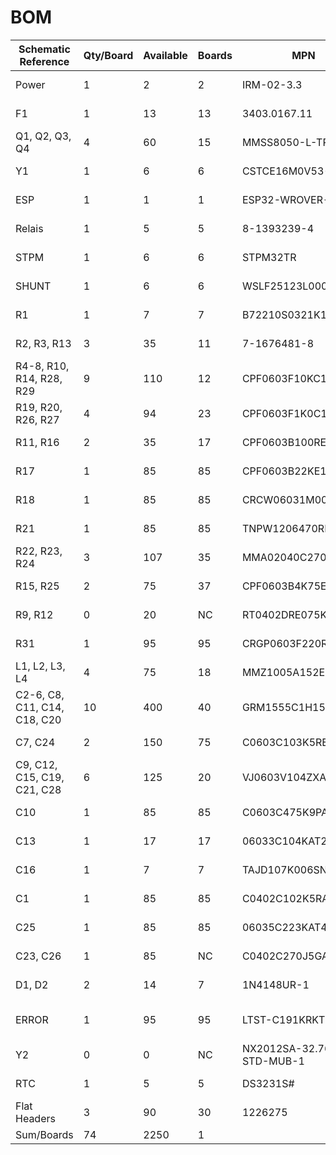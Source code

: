 [powermeter]: (https://github.com/voelkerb/powermeter)

# BOM

| Schematic Reference          | Qty/Board | Available | Boards | MPN                        | Description            | Line Item                    | Octopart URL                                                      |
|------------------------------|-----------|-----------|--------|----------------------------|------------------------|------------------------------|-------------------------------------------------------------------|
| Power                        | 1         | 2         | 2      | IRM-02-3.3                 | Power adapter          | IRM-02-3.3                   | https://octopart.com/irm-02-3.3-mean+well-74649647                |
| F1                           | 1         | 13        | 13     | 3403.0167.11               | Fuse                   | 3403.0167.11                 | https://octopart.com/3403.0167.11-schurter-107903                 |
| Q1, Q2, Q3, Q4               | 4         | 60        | 15     | MMSS8050-L-TP              | Transistor             | MMSS8050-L-TP                | https://octopart.com/mmss8050-l-tp-mcc-21709877                   |
| Y1                           | 1         | 6         | 6      | CSTCE16M0V53-R0            | Crystal                | CSTCE16M0V53-R0              | https://octopart.com/cstce16m0v53-r0-murata-314372                |
| ESP                          | 1         | 1         | 1      | ESP32-WROVER-B             | ESP                    | ESP32-WROVER-B               | https://octopart.com/esp32-wrover-b-espressif+systems-94918056    |
| Relais                       | 1         | 5         | 5      | 8-1393239-4                | Relais                 | RT314F03                     | https://octopart.com/8-1393239-4-te+connectivity-40362663         |
| STPM                         | 1         | 6         | 6      | STPM32TR                   | Current measure IC     | STPM32TR                     | https://octopart.com/stpm32tr-stmicroelectronics-31004291         |
| SHUNT                        | 1         | 6         | 6      | WSLF25123L000FEA           | Shunt                  | WSLF25123L000FEA             | https://octopart.com/wslf25123l000fea-vishay-75451311             |
| R1                           | 1         | 7         | 7      | B72210S0321K101            | Varistor               | B72210S0321K101              | https://octopart.com/b72210s0321k101-epcos-11931378               |
| R2, R3, R13                  | 3         | 35        | 11     | 7-1676481-8                | 12k                    | CPF0603B12KE1                | https://octopart.com/7-1676481-8-te+connectivity+%2F+amp-41874359 |
| R4-8, R10, R14, R28, R29     | 9         | 110       | 12     | CPF0603F10KC1              | 10k                    | CPF0603F10KC1                | https://octopart.com/cpf0603f10kc1-te+connectivity-42013076       |
| R19, R20, R26, R27           | 4         | 94        | 23     | CPF0603F1K0C1              | 1k                     | CPF0603F1K0C1                | https://octopart.com/cpf0603f1k0c1-te+connectivity-42013134       |
| R11, R16                     | 2         | 35        | 17     | CPF0603B100RE              | 100                    | CPF0603B100RE                | https://octopart.com/cpf0603b100re-te+connectivity-22738717       |
| R17                          | 1         | 85        | 85     | CPF0603B22KE1              | 22k                    | CPF0603B22KE1                | https://octopart.com/cpf0603b22ke1-te+connectivity-9539435        |
| R18                          | 1         | 85        | 85     | CRCW06031M00FKEA           | 1M                     | CRCW06031M00FKEA             | https://octopart.com/crcw06031m00fkea-vishay-39988003             |
| R21                          | 1         | 85        | 85     | TNPW1206470RBEEN           | 470 (large)            | TNPW1206470RBEEN             | https://octopart.com/tnpw1206470rbeen-vishay-42015781             |
| R22, R23, R24                | 3         | 107       | 35     | MMA02040C2703FB300         | 270k                   | MMA02040C2703FB300           | https://octopart.com/mma02040c2703fb300-vishay-44272846           |
| R15, R25                     | 2         | 75        | 37     | CPF0603B4K75E1             | 4.7k                   | CPF0603B4K75E1               | https://octopart.com/cpf0603b4k75e1-te+connectivity-22739584      |
| R9, R12                      | 0         | 20        | NC     | RT0402DRE075K1L            | Not connected          | RT0402DRE075K1L              | https://octopart.com/rt0402dre075k1l-yageo-1447598                |
| R31                          | 1         | 95        | 95     | CRGP0603F220R              | 220Ohm                 | CRGP0603F220R                | https://octopart.com/crgp0603f220r-te+connectivity-91018741       |
| L1, L2, L3, L4               | 4         | 75        | 18     | MMZ1005A152ET000           | Inductors              | MMZ1005A152ET000             | https://octopart.com/mmz1005a152et000-tdk-51459017                |
| C2-6, C8, C11, C14, C18, C20 | 10        | 400       | 40     | GRM1555C1H151JA01D         | 150p                   | GRM1555C1H151JA01D           | https://octopart.com/grm1555c1h151ja01d-murata-196848             |
| C7, C24                      | 2         | 150       | 75     | C0603C103K5RECAUTO         | 10n                    | C0603C103K5RECAUTO           | https://octopart.com/c0603c103k5recauto-kemet-81065496            |
| C9, C12, C15, C19, C21, C28  | 6         | 125       | 20     | VJ0603V104ZXAPW1BC         | 100n (0603)            | VJ0603V104ZXAPW1BC           | https://octopart.com/vj0603v104zxapw1bc-vishay-44708075           |
| C10                          | 1         | 85        | 85     | C0603C475K9PACTU           | 4.7u                   | C0603C475k9PACTU             | https://octopart.com/c0603c475k9pactu-kemet-104242                |
| C13                          | 1         | 17        | 17     | 06033C104KAT2A             | 1u                     | 06033C104KAT2A               | https://octopart.com/06033c104kat2a-avx-39590598                  |
| C16                          | 1         | 7         | 7      | TAJD107K006SNJ             | 100u                   | TAJD107K006SNJ               | https://octopart.com/trjd107k016rrj-avx-17541841                  |
| C1                           | 1         | 85        | 85     | C0402C102K5RAC7411         | 1nF                    | C0402C102K5RAC7411           | https://octopart.com/c0402c102k5rac7411-kemet-51077941            |
| C25                          | 1         | 85        | 85     | 06035C223KAT4A             | 22n                    | 06035C223KAT4A               | https://octopart.com/06035c223kat4a-avx-2680592                   |
| C23, C26                     | 1         | 85        | NC     | C0402C270J5GACTU           | 27pF                   | C0402C270J5GACTU             | https://octopart.com/c0402c270j5gactu-kemet-149444                |
| D1, D2                       | 2         | 14        | 7      | 1N4148UR-1                 | Freilaufdiode          | 1N4148UR-1 or 1N4148W-HE3-08 | https://octopart.com/1n4148ur-1-microchip-95801106                |
| ERROR                        | 1         | 95        | 95     | LTST-C191KRKT              | Error LED 0603 package | 859-LTST-C191KRKT            | https://octopart.com/ltst-c191krkt-lite-on-549908                 |
| Y2                           | 0         | 0         | NC     | NX2012SA-32.768K-STD-MUB-1 | Not connected          | NX2012SA-32.768K-STD-MUB-1   | https://octopart.com/nx2012sa-32.768k-std-mub-1-ndk-47319425      |
| RTC                          | 1         | 5         | 5      | DS3231S#                   |                        | 700-DS3231S                  | https://octopart.com/ds3231s%23-maxim+integrated-8253516          |
| Flat Headers                 | 3         | 90        | 30     | 1226275                    |                        |                              |                                                                   |
| Sum/Boards                   | 74        | 2250      | 1      |                            |                        |                              |                                                                   |